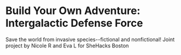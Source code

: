 # Build Your Own Adventure: Intergalactic Defense Force
Save the world from invasive species--fictional and nonfictional!
Joint project by Nicole R and Eva L for SheHacks Boston  
